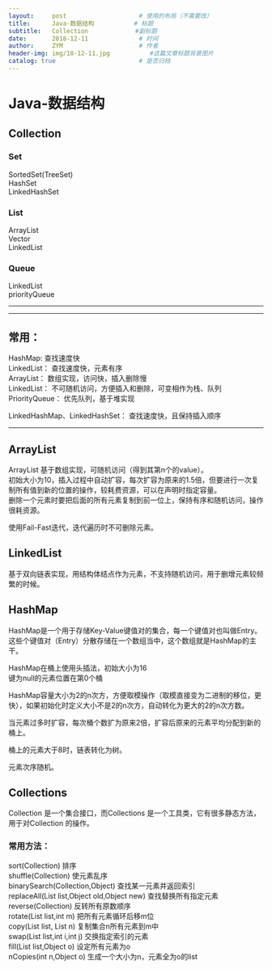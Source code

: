 ```yaml
---
layout:     post                    # 使用的布局（不需要改）
title:      Java-数据结构           # 标题 
subtitle:   Collection             #副标题
date:       2018-12-11              # 时间
author:     ZYM                     # 作者
header-img: img/18-12-11.jpg           #这篇文章标题背景图片
catalog: true                       # 是否归档
---
```


# Java-数据结构

## Collection

### Set

SortedSet(TreeSet)  
HashSet  
LinkedHashSet  

### List

ArrayList  
Vector  
LinkedList  

### Queue

LinkedList  
priorityQueue  

***
***

## 常用：

HashMap: 查找速度快  
LinkedList： 查找速度快，元素有序  
ArrayList： 数组实现，访问快，插入删除慢  
LinkedList： 不可随机访问，方便插入和删除，可变相作为栈、队列  
PriorityQueue： 优先队列，基于堆实现  

LinkedHashMap、LinkedHashSet： 查找速度快，且保持插入顺序  

***

## ArrayList

ArrayList 基于数组实现，可随机访问（得到其第n个的value）。  
初始大小为10，插入过程中自动扩容，每次扩容为原来的1.5倍，但要进行一次复制所有值到新的位置的操作，较耗费资源，可以在声明时指定容量。  
删除一个元素时要把后面的所有元素复制到前一位上，保持有序和随机访问，操作很耗资源。  

使用Fail-Fast迭代，迭代遍历时不可删除元素。  

## LinkedList

基于双向链表实现，用结构体结点作为元素，不支持随机访问，用于删增元素较频繁的时候。  

## HashMap  

HashMap是一个用于存储Key-Value键值对的集合，每一个键值对也叫做Entry。这些个键值对（Entry）分散存储在一个数组当中，这个数组就是HashMap的主干。  

HashMap在桶上使用头插法，初始大小为16  
键为null的元素位置在第0个桶  

HashMap容量大小为2的n次方，方便取模操作（取模直接变为二进制的移位，更快），如果初始化时定义大小不是2的n次方，自动转化为更大的2的n次方数。  

当元素过多时扩容，每次桶个数扩为原来2倍，扩容后原来的元素平均分配到新的桶上。  

桶上的元素大于8时，链表转化为树。  

元素次序随机。  

## Collections

Collection 是一个集合接口，而Collections 是一个工具类，它有很多静态方法，用于对Collection 的操作。  

### 常用方法：

sort(Collection)                              排序  
shuffle(Collection)                           使元素乱序  
binarySearch(Collection,Object)               查找某一元素并返回索引  
replaceAll(List list,Object old,Object new)   查找替换所有指定元素  
reverse(Collection)                           反转所有原数顺序  
rotate(List list,int m)                       把所有元素循环后移m位  
copy(List list, List n)                       复制集合n所有元素到m中  
swap(List list,int i,int j)                   交换指定索引的元素  
fill(List list,Object o)                      设定所有元素为o  
nCopies(int n,Object o)                       生成一个大小为n，元素全为o的list  
